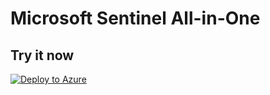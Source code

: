 # Microsoft Sentinel All-in-One

## Try it now

[![Deploy to Azure](https://aka.ms/deploytoazurebutton)](https://portal.azure.com/#create/Microsoft.Template/uri/https%3A%2F%2Fraw.githubusercontent.com%2Fstefan968%2FMSSentinel%2Fmain%2FDeploy-Sentinel2%2Fv2%2Fazuredeploy.json/createUIDefinitionUri/https%3A%2F%2Fraw.githubusercontent.com%2Fstefan968%2FMSSentinel%2Fmain%2FDeploy-Sentinel2%2Fv2%2FcreateUiDefinition.json)

